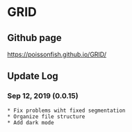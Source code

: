 # GRID

## Github page

https://poissonfish.github.io/GRID/

## Update Log

### Sep 12, 2019 (0.0.15)
    * Fix problems wiht fixed segmentation
    * Organize file structure
    * Add dark mode
